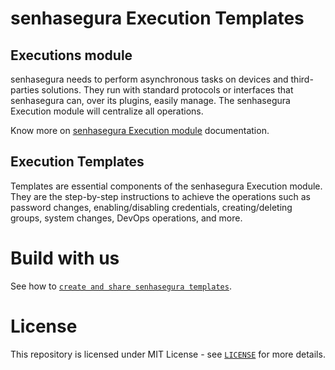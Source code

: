 # senhasegura Execution Templates

## Executions module

senhasegura needs to perform asynchronous tasks on devices and third-parties solutions. They run with standard protocols or interfaces that senhasegura can, over its plugins, easily manage. The senhasegura Execution module will centralize all operations.

Know more on [senhasegura Execution module](https://docs.senhasegura.io/docs/executions-introduction) documentation.

## Execution Templates

Templates are essential components of the senhasegura Execution module. They are the step-by-step instructions to achieve the operations such as password changes, enabling/disabling credentials, creating/deleting groups, system changes, DevOps operations, and more.

# Build with us

See how to [`create and share senhasegura templates`](CONTRIBUTE.md). 

# License

This repository is licensed under MIT License - see [`LICENSE`](LICENSE) for more details.
